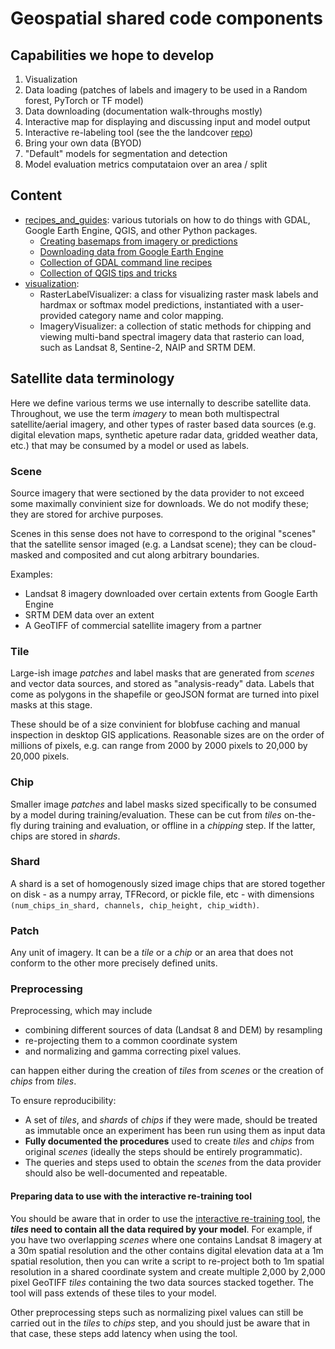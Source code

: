 # Geospatial shared code components


## Capabilities we hope to develop

1. Visualization
2. Data loading (patches of labels and imagery to be used in a Random forest, PyTorch or TF model)
3. Data downloading (documentation walk-throughs mostly)
4. Interactive map for displaying and discussing input and model output
5. Interactive re-labeling tool (see the the landcover [repo](https://github.com/microsoft/landcover))
6. Bring your own data (BYOD)
7. "Default" models for segmentation and detection
8. Model evaluation metrics computataion over an area / split


## Content

- [recipes_and_guides](recipes_and_guides): various tutorials on how to do things with GDAL, Google Earth Engine, QGIS, and other Python packages.
  - [Creating basemaps from imagery or predictions](recipes_and_guides/basemap_creation.md)
  - [Downloading data from Google Earth Engine](recipes_and_guides/geospatial_data_download_using_GEE.md)
  - [Collection of GDAL command line recipes](recipes_and_guides/geospatial_recipes.md)
  - [Collection of QGIS tips and tricks](recipes_and_guides/qgis_recipes.md)
- [visualization](visualization):
  - RasterLabelVisualizer: a class for visualizing raster mask labels and hardmax or softmax model predictions, instantiated with a user-provided category name and color mapping.
  - ImageryVisualizer: a collection of static methods for chipping and viewing multi-band spectral imagery data that rasterio can load, such as Landsat 8, Sentine-2, NAIP and SRTM DEM.


## Satellite data terminology

Here we define various terms we use internally to describe satellite data. Throughout, we use the term _imagery_ to mean both multispectral satellite/aerial imagery, and other types of raster based data sources (e.g. digital elevation maps, synthetic apeture radar data, gridded weather data, etc.) that may be consumed by a model or used as labels.

### Scene

Source imagery that were sectioned by the data provider to not exceed some maximally convinient size for downloads. We do not modify these; they are stored for archive purposes.

Scenes in this sense does not have to correspond to the original "scenes" that the satellite sensor imaged (e.g. a Landsat scene); they can be cloud-masked and composited and cut along arbitrary boundaries.

Examples:
- Landsat 8 imagery downloaded over certain extents from Google Earth Engine
- SRTM DEM data over an extent
- A GeoTIFF of commercial satellite imagery from a partner

### Tile

Large-ish image _patches_ and label masks that are generated from _scenes_ and vector data sources, and stored as "analysis-ready" data. Labels that come as polygons in the shapefile or geoJSON format are turned into pixel masks at this stage.

These should be of a size convinient for blobfuse caching and manual inspection in desktop GIS applications. Reasonable sizes are on the order of millions of pixels, e.g. can range from 2000 by 2000 pixels to 20,000 by 20,000 pixels.

### Chip

Smaller image _patches_ and label masks sized specifically to be consumed by a model during training/evaluation. These can be cut from _tiles_ on-the-fly during training and evaluation, or offline in a _chipping_ step. If the latter, chips are stored in _shards_.

### Shard

A shard is a set of homogenously sized image chips that are stored together on disk - as a numpy array, TFRecord, or pickle file, etc - with dimensions `(num_chips_in_shard, channels, chip_height, chip_width)`.

### Patch

Any unit of imagery. It can be a _tile_ or a _chip_ or an area that does not conform to the other more precisely defined units.


### Preprocessing

Preprocessing, which may include 
- combining different sources of data (Landsat 8 and DEM) by resampling
- re-projecting them to a common coordinate system
- and normalizing and gamma correcting pixel values. 

can happen either during the creation of _tiles_ from _scenes_ or the creation of _chips_ from _tiles_. 

To ensure reproducibility:
- A set of _tiles_, and _shards_ of _chips_ if they were made, should be treated as immutable once an experiment has been run using them as input data
- **Fully documented the procedures** used to create _tiles_ and _chips_ from original _scenes_ (ideally the steps should be entirely programmatic). 
- The queries and steps used to obtain the _scenes_ from the data provider should also be well-documented and repeatable.


#### Preparing data to use with the interactive re-training tool

You should be aware that in order to use the [interactive re-training tool](https://github.com/Microsoft/landcover), the **_tiles_ need to contain all the data required by your model**. For example, if you have two overlapping _scenes_ where one contains Landsat 8 imagery at a 30m spatial resolution and the other contains digital elevation data at a 1m spatial resolution, then you can write a script to re-project both to 1m spatial resolution in a shared coordinate system and create multiple 2,000 by 2,000 pixel GeoTIFF _tiles_ containing the two data sources stacked together. The tool will pass extends of these tiles to your model.

Other preprocessing steps such as normalizing pixel values can still be carried out in the _tiles_ to _chips_ step, and you should just be aware that in that case, these steps add latency when using the tool.

